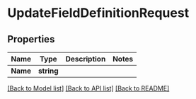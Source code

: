 # UpdateFieldDefinitionRequest

## Properties

Name | Type | Description | Notes
------------ | ------------- | ------------- | -------------
**Name** | **string** |  |

[[Back to Model list]](../README.md#documentation-for-models) [[Back to API list]](../README.md#documentation-for-api-endpoints) [[Back to README]](../README.md)



